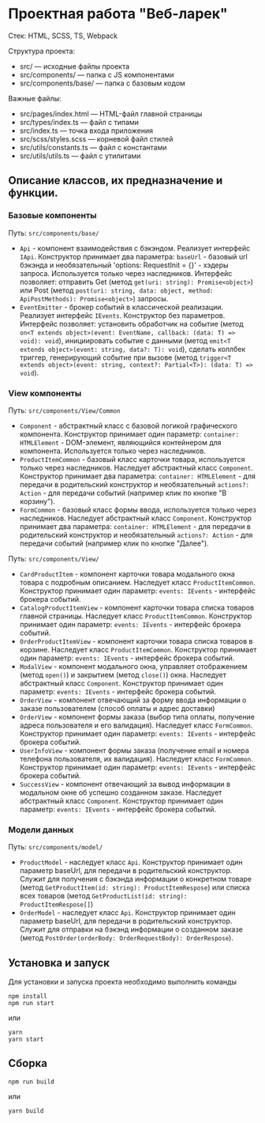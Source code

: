 # Проектная работа "Веб-ларек"

Стек: HTML, SCSS, TS, Webpack

Структура проекта:
- src/ — исходные файлы проекта
- src/components/ — папка с JS компонентами
- src/components/base/ — папка с базовым кодом

Важные файлы:
- src/pages/index.html — HTML-файл главной страницы
- src/types/index.ts — файл с типами
- src/index.ts — точка входа приложения
- src/scss/styles.scss — корневой файл стилей
- src/utils/constants.ts — файл с константами
- src/utils/utils.ts — файл с утилитами

## Описание классов, их предназначение и функции.
### Базовые компоненты
Путь: `src/components/base/`
* `Api` - компонент взаимодействия с бэкэндом. Реализует интерфейс `IApi`. Конструктор принимает два параметра: `baseUrl` - базовый url бэкэнда и необязательный 'options: RequestInit = {}' - хэдеры запроса. Используется только через наследников. Интерфейс позволяет: отправить Get (метод `get(uri: string): Promise<object>`) или Post (метод `post(uri: string, data: object, method: ApiPostMethods): Promise<object>`) запросы.
* `EventEmitter` - брокер событий в классической реализации. Реализует интерфейс `IEvents`. Конструктор без параметров. Интерфейс позволяет: установить обработчик на событие (метод `on<T extends object>(event: EventName, callback: (data: T) => void): void`), инициировать событие с данными (метод `emit<T extends object>(event: string, data?: T): void`), сделать коллбек триггер, генерирующий событие при вызове (метод `trigger<T extends object>(event: string, context?: Partial<T>): (data: T) => void`).

### View компоненты
Путь: `src/components/View/Common`
* `Component` - абстрактный класс с базовой логикой графического компонента. Конструктор принимает один параметр: `container: HTMLElement` - DOM-элемент, являющийся контейнером для компонента. Используется только через наследников.
* `ProductItemCommon` - базовый класс карточки товара, используется только через наследников. Наследует абстрактный класс `Component`.  Конструктор принимает два параметра: `container: HTMLElement` - для передачи в родительский конструктор и необязательный `actions?: Action`  - для передачи событий (например клик по кнопке "В корзину").
* `FormCommon` - базовый класс формы ввода, используется только через наследников. Наследует абстрактный класс `Component`.  Конструктор принимает два параметра: `container: HTMLElement` - для передачи в родительский конструктор и необязательный `actions?: Action`  - для передачи событий (например клик по кнопке "Далее").

Путь: `src/components/View/`
* `CardProductItem` - компонент карточки товара модального окна товара с подробным описанием. Наследует класс `ProductItemCommon`. Конструктор принимает один параметр: `events: IEvents` - интерфейс брокера событий.
* `CatalogProductItemView` - компонент карточки товара списка товаров главной страницы. Наследует класс `ProductItemCommon`. Конструктор принимает один параметр: `events: IEvents` - интерфейс брокера событий.
* `OrderProductItemView` - компонент карточки товара списка товаров в корзине. Наследует класс `ProductItemCommon`. Конструктор принимает один параметр: `events: IEvents` - интерфейс брокера событий.
* `ModalView` - компонент модального окна, управляет отображением (метод `open()`) и закрытием (метод `close()`) окна. Наследует абстрактный класс `Component`. Конструктор принимает один параметр: `events: IEvents` - интерфейс брокера событий.
* `OrderView` - компонент отвечающий за форму ввода информации о заказе пользователем (способ оплаты и адрес доставки)
* `OrderView` - компонент формы заказа (выбор типа оплаты, получение адреса пользователя и его валидация). Наследует класс `FormCommon`. Конструктор принимает один параметр: `events: IEvents` - интерфейс брокера событий.
* `UserInfoView` - компонент формы заказа (получение email и номера телефона пользователя, их валидация). Наследует класс `FormCommon`. Конструктор принимает один параметр: `events: IEvents` - интерфейс брокера событий.
* `SuccessView` - компонент отвечающий за вывод информации в модальном окне об успешно созданном заказе. Наследует абстрактный класс `Component`. Конструктор принимает один параметр: `events: IEvents` - интерфейс брокера событий.

### Модели данных
Путь: `src/components/model/`
* `ProductModel` - наследует класс `Api`. Конструктор принимает один параметр baseUrl, для передачи в родительский конструктор. Служит для получения с бэкэнда информации о конкретном товаре (метод `GetProductItem(id: string): ProductItemRespose`) или списка всех товаров (метод `GetProductList(id: string): ProductItemRespose[]`) 
* `OrderModel` -  наследует класс `Api`. Конструктор принимает один параметр baseUrl, для передачи в родительский конструктор. Служит для отправки на бэкэнд информации о созданном заказе (метод `PostOrder(orderBody: OrderRequestBody): OrderRespose`).

## Установка и запуск
Для установки и запуска проекта необходимо выполнить команды

```
npm install
npm run start
```

или

```
yarn
yarn start
```
## Сборка

```
npm run build
```

или

```
yarn build
```